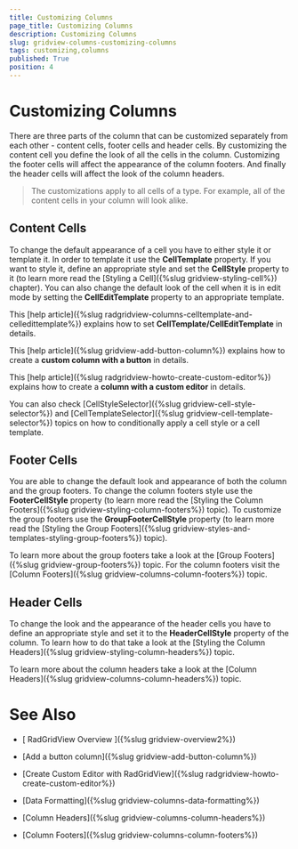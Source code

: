 ```yaml
---
title: Customizing Columns
page_title: Customizing Columns
description: Customizing Columns
slug: gridview-columns-customizing-columns
tags: customizing,columns
published: True
position: 4
---
```


# Customizing Columns



There are three parts of the column that can be customized separately from each other - content cells, footer cells and header cells. By customizing the content cell you define the look of all the cells in the column. Customizing the footer cells will affect the appearance of the column footers. And finally the header cells will affect the look of the column headers.

>The customizations apply to all cells of a type. For example, all of the content cells in your column will look alike.

## Content Cells

To change the default appearance of a cell you have to either style it or template it. In order to template it use the __CellTemplate__ property. 
        If you want to style it, define an appropriate style and set the __CellStyle__ property to it (to learn more read the [Styling a Cell]({%slug gridview-styling-cell%}) chapter). 
        You can also change the default look of the cell when it is in edit mode by setting the __CellEditTemplate__ property to an appropriate template.

This [help article]({%slug radgridview-columns-celltemplate-and-celledittemplate%}) explains how to set __CellTemplate/CellEditTemplate__ in details.    
        

This [help article]({%slug gridview-add-button-column%}) explains how to create a __custom column with a button__ in details.
        

This [help article]({%slug radgridview-howto-create-custom-editor%}) explains how to create a __column with a custom editor__ in details.
        

You can also check [CellStyleSelector]({%slug gridview-cell-style-selector%}) and [CellTemplateSelector]({%slug gridview-cell-template-selector%}) topics on how to conditionally apply a cell style or a cell template.
        

## Footer Cells

You are able to change the default look and appearance of both the column and the group footers. To change the column footers style use the __FooterCellStyle__ property (to learn more read the [Styling the Column Footers]({%slug gridview-styling-column-footers%}) topic). To customize the group footers use the __GroupFooterCellStyle__ property (to learn more read the [Styling the Group Footers]({%slug gridview-styles-and-templates-styling-group-footers%}) topic).

To learn more about the group footers take a look at the [Group Footers]({%slug gridview-group-footers%}) topic. For the column footers visit the [Column Footers]({%slug gridview-columns-column-footers%}) topic.

## Header Cells

To change the look and the appearance of the header cells you have to define an appropriate style and set it to the __HeaderCellStyle__ property of the column. To learn how to do that take a look at the [Styling the Column Headers]({%slug gridview-styling-column-headers%}) topic.

To learn more about the column headers take a look at the [Column Headers]({%slug gridview-columns-column-headers%}) topic.

# See Also

 * [
        RadGridView Overview
      ]({%slug gridview-overview2%})

 * [Add a button column]({%slug gridview-add-button-column%})

 * [Create Custom Editor with RadGridView]({%slug radgridview-howto-create-custom-editor%})

 * [Data Formatting]({%slug gridview-columns-data-formatting%})

 * [Column Headers]({%slug gridview-columns-column-headers%})

 * [Column Footers]({%slug gridview-columns-column-footers%})
